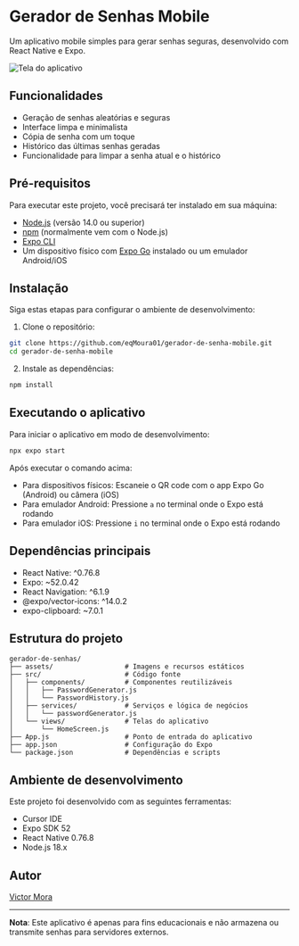 # Gerador de Senhas Mobile

Um aplicativo mobile simples para gerar senhas seguras, desenvolvido com React Native e Expo.

![Tela do aplicativo](https://github.com/eqMoura01/gerador-de-senha-mobile/blob/main/assets/screenshot.png)

## Funcionalidades

- Geração de senhas aleatórias e seguras
- Interface limpa e minimalista
- Cópia de senha com um toque
- Histórico das últimas senhas geradas
- Funcionalidade para limpar a senha atual e o histórico

## Pré-requisitos

Para executar este projeto, você precisará ter instalado em sua máquina:

- [Node.js](https://nodejs.org/) (versão 14.0 ou superior)
- [npm](https://www.npmjs.com/) (normalmente vem com o Node.js)
- [Expo CLI](https://docs.expo.dev/get-started/installation/)
- Um dispositivo físico com [Expo Go](https://expo.dev/client) instalado ou um emulador Android/iOS

## Instalação

Siga estas etapas para configurar o ambiente de desenvolvimento:

1. Clone o repositório:
```bash
git clone https://github.com/eqMoura01/gerador-de-senha-mobile.git
cd gerador-de-senha-mobile
```

2. Instale as dependências:
```bash
npm install
```

## Executando o aplicativo

Para iniciar o aplicativo em modo de desenvolvimento:

```bash
npx expo start
```

Após executar o comando acima:

- Para dispositivos físicos: Escaneie o QR code com o app Expo Go (Android) ou câmera (iOS)
- Para emulador Android: Pressione `a` no terminal onde o Expo está rodando
- Para emulador iOS: Pressione `i` no terminal onde o Expo está rodando

## Dependências principais

- React Native: ^0.76.8
- Expo: ~52.0.42
- React Navigation: ^6.1.9
- @expo/vector-icons: ^14.0.2
- expo-clipboard: ~7.0.1

## Estrutura do projeto

```
gerador-de-senhas/
├── assets/                  # Imagens e recursos estáticos
├── src/                     # Código fonte
│   ├── components/          # Componentes reutilizáveis
│   │   ├── PasswordGenerator.js
│   │   └── PasswordHistory.js
│   ├── services/            # Serviços e lógica de negócios
│   │   └── passwordGenerator.js
│   └── views/               # Telas do aplicativo
│       └── HomeScreen.js
├── App.js                   # Ponto de entrada do aplicativo
├── app.json                 # Configuração do Expo
└── package.json             # Dependências e scripts
```

## Ambiente de desenvolvimento

Este projeto foi desenvolvido com as seguintes ferramentas:

- Cursor IDE
- Expo SDK 52
- React Native 0.76.8
- Node.js 18.x

## Autor

[Victor Mora](https://github.com/eqMoura01)

---

**Nota**: Este aplicativo é apenas para fins educacionais e não armazena ou transmite senhas para servidores externos. 